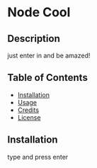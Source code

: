 # Node Cool

## Description

just enter in and be amazed!

## Table of Contents

- [Installation](#installation)
- [Usage](#usage)
- [Credits](#credits)
- [License](#license)

## Installation

type and press enter
